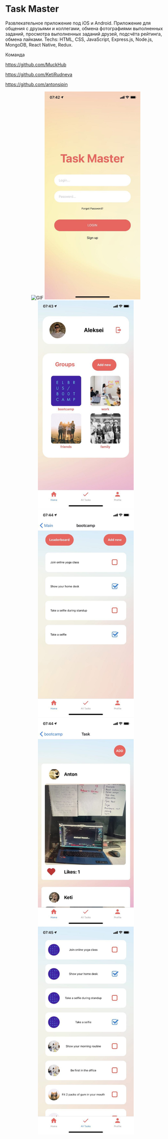 <h1>Task Master</h1> 
Развлекательное приложение под iOS и Android. Приложение для общения с друзьями и коллегами, обмена фотографиями выполненных заданий, просмотра выполненных заданий друзей, подсчёта рейтинга, обмена лайками.
Techs: HTML, CSS, JavaScript, Express.js, Node.js, MongoDB, React Native, Redux.

Команда

https://github.com/MuckHub

https://github.com/KetiRudneva

https://github.com/antonsipin

<p align="center">
  <img src="assets/GIF.gif" title="GIF">
  <img src="assets/1" width="300" title="Экран регистрации">
  <img src="assets/2" width="300" alt="Аккаунт пользователя">
  <img src="assets/3" width="300" title="Экран добавления задачи">
  <img src="assets/4" width="300" alt="Лента. Возвожность добавить фотографию и поставить лайк.">
  <img src="assets/5" width="300" alt="Список всех задач">
</p>






